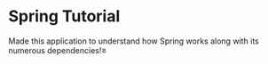 # Spring Tutorial

Made this application to understand how Spring works along with its numerous dependencies!≥